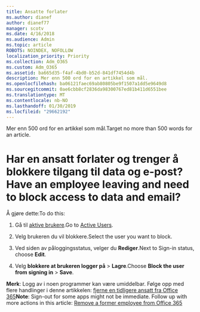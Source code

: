 ```yaml
---
title: Ansatte forlater
ms.author: dianef
author: dianef77
manager: scotv
ms.date: 4/16/2018
ms.audience: Admin
ms.topic: article
ROBOTS: NOINDEX, NOFOLLOW
localization_priority: Priority
ms.collection: Adm_O365
ms.custom: Adm_O365
ms.assetid: ba665d35-f4af-4bd0-b52d-841df7454d4b
description: Mer enn 500 ord for en artikkel som mål.
ms.openlocfilehash: ba06121faec69ab80805be9f1507a1dd5e9649d8
ms.sourcegitcommit: 0ae6cbb8cf2836da98300767ed81b411d6551bee
ms.translationtype: MT
ms.contentlocale: nb-NO
ms.lasthandoff: 01/30/2019
ms.locfileid: "29662192"
---
```

<span data-ttu-id="d02f2-103">Mer enn 500 ord for en artikkel som mål.</span><span class="sxs-lookup"><span data-stu-id="d02f2-103">Target no more than 500 words for an article.</span></span>
  
# <a name="have-an-employee-leaving-and-need-to-block-access-to-data-and-email"></a><span data-ttu-id="d02f2-104">Har en ansatt forlater og trenger å blokkere tilgang til data og e-post?</span><span class="sxs-lookup"><span data-stu-id="d02f2-104">Have an employee leaving and need to block access to data and email?</span></span>

<span data-ttu-id="d02f2-105">Å gjøre dette:</span><span class="sxs-lookup"><span data-stu-id="d02f2-105">To do this:</span></span>
  
1. <span data-ttu-id="d02f2-106">Gå til [aktive brukere](https://support.office.com/article/https://portal.office.com/adminportal/home.aspx#/users).</span><span class="sxs-lookup"><span data-stu-id="d02f2-106">Go to [Active Users](https://support.office.com/article/https://portal.office.com/adminportal/home.aspx#/users).</span></span>
    
2. <span data-ttu-id="d02f2-107">Velg brukeren du vil blokkere.</span><span class="sxs-lookup"><span data-stu-id="d02f2-107">Select the user you want to block.</span></span> 
    
3. <span data-ttu-id="d02f2-108">Ved siden av påloggingsstatus, velger du **Rediger**.</span><span class="sxs-lookup"><span data-stu-id="d02f2-108">Next to Sign-in status, choose **Edit**.</span></span> 
    
4. <span data-ttu-id="d02f2-109">Velg **blokkere at brukeren logger på** \> **Lagre**.</span><span class="sxs-lookup"><span data-stu-id="d02f2-109">Choose **Block the user from signing in** \> **Save**.</span></span> 
    
 <span data-ttu-id="d02f2-p101">**Merk**: Logg av i noen programmer kan være umiddelbar. Følge opp med flere handlinger i denne artikkelen: [fjerne en tidligere ansatt fra Office 365](https://support.office.com/article/https://support.office.com/article/Remove-a-former-employee-from-Office-365-44d96212-4d90-4027-9aa9-a95eddb367d1.aspx)</span><span class="sxs-lookup"><span data-stu-id="d02f2-p101">**Note**: Sign-out for some apps might not be immediate. Follow up with more actions in this article: [Remove a former employee from Office 365](https://support.office.com/article/https://support.office.com/article/Remove-a-former-employee-from-Office-365-44d96212-4d90-4027-9aa9-a95eddb367d1.aspx)</span></span>
  

